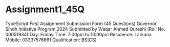 # Assignment1_45Q

TypeScript First Assignment Submission Form (45 Questions) Governor Sindh Initiative Program 2024 Submitted by Waqar Ahmed Qureshi (Roll No. 00051934)
Day: Friday
Time: 7:00pm to 10:00pm
Residence: Larkana
Mobile: 03337576661
Qualification: BS(CS)

